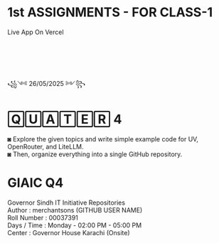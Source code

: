 # 1st ASSIGNMENTS - FOR CLASS-1<br>

Live App On Vercel <br>
# <br>

꧁༺ 26/05/2025 ༻꧂ 

# 🅀🅄🄰🅃🄴🅁 4 <br>

◙ Explore the given topics and write simple example code for UV, OpenRouter, and LiteLLM.<br>
◙ Then, organize everything into a single GitHub repository.<br>

 
# GIAIC Q4
Governor Sindh IT Initiative Repositories<br>
Author       : merchantsons (GITHUB USER NAME)<br>
Roll Number  : 00037391 <br>
Days / Time  : Monday - 02:00 PM - 05:00 PM<br>
Center       : Governor House Karachi (Onsite)<br>